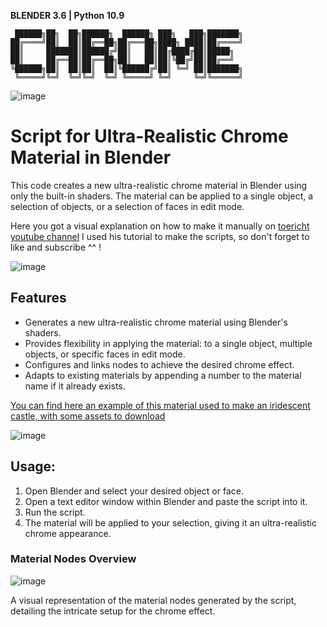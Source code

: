 **BLENDER 3.6 | Python 10.9**
```
 ██████╗██╗  ██╗██████╗  ██████╗ ███╗   ███╗███████╗
██╔════╝██║  ██║██╔══██╗██╔═══██╗████╗ ████║██╔════╝
██║     ███████║██████╔╝██║   ██║██╔████╔██║█████╗  
██║     ██╔══██║██╔══██╗██║   ██║██║╚██╔╝██║██╔══╝  
╚██████╗██║  ██║██║  ██║╚██████╔╝██║ ╚═╝ ██║███████╗
 ╚═════╝╚═╝  ╚═╝╚═╝  ╚═╝ ╚═════╝ ╚═╝     ╚═╝╚══════╝
```

![image](https://github.com/SECRET-GUEST/animation/assets/92639080/54dac6b6-6bbd-47cb-bc48-a5fc4effb10a)


# Script for Ultra-Realistic Chrome Material in Blender

This code creates a new ultra-realistic chrome material in Blender using only the built-in shaders. The material can be applied to a single object, a selection of objects, or a selection of faces in edit mode.

Here you got a visual explanation on how to make it manually on [toericht youtube channel](https://www.youtube.com/watch?v=co1uZvyVvjE&ab_channel=toericht)
I used his tutorial to make the scripts, so don't forget to like and subscribe ^^ !



![image](https://github.com/SECRET-GUEST/animation/assets/92639080/9270ef72-bd0b-47a6-b699-1ce85983343b)

## Features

- Generates a new ultra-realistic chrome material using Blender's shaders.
- Provides flexibility in applying the material: to a single object, multiple objects, or specific faces in edit mode.
- Configures and links nodes to achieve the desired chrome effect.
- Adapts to existing materials by appending a number to the material name if it already exists.

[You can find here an example of this material used to make an iridescent castle, with some assets to download ](https://www.artstation.com/artwork/JvJmyA)

![image](https://github.com/SECRET-GUEST/animation/assets/92639080/d75d5c9b-cc12-4fd4-97d0-cf031ea07307)


## Usage:

1. Open Blender and select your desired object or face.
2. Open a text editor window within Blender and paste the script into it.
3. Run the script.
4. The material will be applied to your selection, giving it an ultra-realistic chrome appearance.

### Material Nodes Overview

![image](https://github.com/SECRET-GUEST/animation/assets/92639080/6a68fec6-d59a-43fc-9838-f4d8b061e55f)

A visual representation of the material nodes generated by the script, detailing the intricate setup for the chrome effect.
